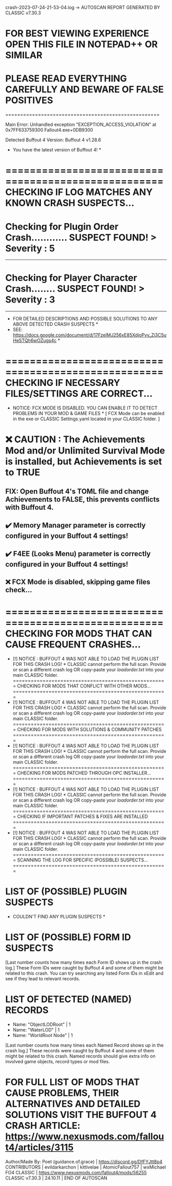 crash-2023-07-24-21-53-04.log -> AUTOSCAN REPORT GENERATED BY CLASSIC v7.30.3 
# FOR BEST VIEWING EXPERIENCE OPEN THIS FILE IN NOTEPAD++ OR SIMILAR # 
# PLEASE READ EVERYTHING CAREFULLY AND BEWARE OF FALSE POSITIVES # 
====================================================

Main Error: Unhandled exception "EXCEPTION_ACCESS_VIOLATION" at 0x7FF633759300 Fallout4.exe+0DB9300

Detected Buffout 4 Version: Buffout 4 v1.28.6 
* You have the latest version of Buffout 4! *

====================================================
CHECKING IF LOG MATCHES ANY KNOWN CRASH SUSPECTS...
====================================================
# Checking for Plugin Order Crash............ SUSPECT FOUND! > Severity : 5 # 
-----
# Checking for Player Character Crash........ SUSPECT FOUND! > Severity : 3 # 
-----
* FOR DETAILED DESCRIPTIONS AND POSSIBLE SOLUTIONS TO ANY ABOVE DETECTED CRASH SUSPECTS *
* SEE: https://docs.google.com/document/d/17FzeIMJ256xE85XdjoPvv_Zi3C5uHeSTQh6wOZugs4c *

====================================================
CHECKING IF NECESSARY FILES/SETTINGS ARE CORRECT...
====================================================
* NOTICE: FCX MODE IS DISABLED. YOU CAN ENABLE IT TO DETECT PROBLEMS IN YOUR MOD & GAME FILES * 
[ FCX Mode can be enabled in the exe or CLASSIC Settings.yaml located in your CLASSIC folder. ] 

# ❌ CAUTION : The Achievements Mod and/or Unlimited Survival Mode is installed, but Achievements is set to TRUE # 
 FIX: Open Buffout 4's TOML file and change Achievements to FALSE, this prevents conflicts with Buffout 4.
-----
✔️ Memory Manager parameter is correctly configured in your Buffout 4 settings! 
-----
✔️ F4EE (Looks Menu) parameter is correctly configured in your Buffout 4 settings! 
-----
❌ FCX Mode is disabled, skipping game files check... 
-----
====================================================
CHECKING FOR MODS THAT CAN CAUSE FREQUENT CRASHES...
====================================================
* [!] NOTICE : BUFFOUT 4 WAS NOT ABLE TO LOAD THE PLUGIN LIST FOR THIS CRASH LOG! *
  CLASSIC cannot perform the full scan. Provide or scan a different crash log
  OR copy-paste your *loadorder.txt* into your main CLASSIC folder.
====================================================
CHECKING FOR MODS THAT CONFLICT WITH OTHER MODS...
====================================================
* [!] NOTICE : BUFFOUT 4 WAS NOT ABLE TO LOAD THE PLUGIN LIST FOR THIS CRASH LOG! *
  CLASSIC cannot perform the full scan. Provide or scan a different crash log
  OR copy-paste your *loadorder.txt* into your main CLASSIC folder.
====================================================
CHECKING FOR MODS WITH SOLUTIONS & COMMUNITY PATCHES
====================================================
* [!] NOTICE : BUFFOUT 4 WAS NOT ABLE TO LOAD THE PLUGIN LIST FOR THIS CRASH LOG! *
  CLASSIC cannot perform the full scan. Provide or scan a different crash log
  OR copy-paste your *loadorder.txt* into your main CLASSIC folder.
====================================================
CHECKING FOR MODS PATCHED THROUGH OPC INSTALLER...
====================================================
* [!] NOTICE : BUFFOUT 4 WAS NOT ABLE TO LOAD THE PLUGIN LIST FOR THIS CRASH LOG! *
  CLASSIC cannot perform the full scan. Provide or scan a different crash log
  OR copy-paste your *loadorder.txt* into your main CLASSIC folder.
====================================================
CHECKING IF IMPORTANT PATCHES & FIXES ARE INSTALLED
====================================================
* [!] NOTICE : BUFFOUT 4 WAS NOT ABLE TO LOAD THE PLUGIN LIST FOR THIS CRASH LOG! *
  CLASSIC cannot perform the full scan. Provide or scan a different crash log
  OR copy-paste your *loadorder.txt* into your main CLASSIC folder.
====================================================
SCANNING THE LOG FOR SPECIFIC (POSSIBLE) SUSPECTS...
====================================================
# LIST OF (POSSIBLE) PLUGIN SUSPECTS #
* COULDN'T FIND ANY PLUGIN SUSPECTS *

# LIST OF (POSSIBLE) FORM ID SUSPECTS #

[Last number counts how many times each Form ID shows up in the crash log.]
These Form IDs were caught by Buffout 4 and some of them might be related to this crash.
You can try searching any listed Form IDs in xEdit and see if they lead to relevant records.

# LIST OF DETECTED (NAMED) RECORDS #
- Name: "ObjectLODRoot" | 1
- Name: "WaterLOD" | 1
- Name: "WorldRoot Node" | 1

[Last number counts how many times each Named Record shows up in the crash log.]
These records were caught by Buffout 4 and some of them might be related to this crash.
Named records should give extra info on involved game objects, record types or mod files.

FOR FULL LIST OF MODS THAT CAUSE PROBLEMS, THEIR ALTERNATIVES AND DETAILED SOLUTIONS
VISIT THE BUFFOUT 4 CRASH ARTICLE: https://www.nexusmods.com/fallout4/articles/3115
===============================================================================
Author/Made By: Poet (guidance.of.grace) | https://discord.gg/DfFYJtt8p4
CONTRIBUTORS | evildarkarchon | kittivelae | AtomicFallout757 | wxMichael
FO4 CLASSIC | https://www.nexusmods.com/fallout4/mods/56255
CLASSIC v7.30.3 | 24.10.11 | END OF AUTOSCAN 
